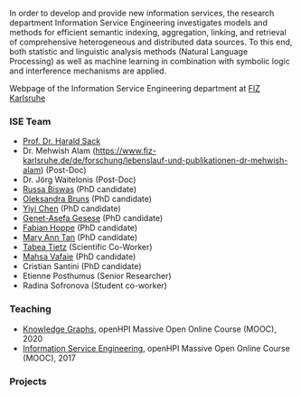 In order to develop and provide new information services, the research department Information Service Engineering investigates models and methods for efficient semantic indexing, aggregation, linking, and retrieval of comprehensive heterogeneous and distributed data sources. To this end, both statistic and linguistic analysis methods (Natural Language Processing) as well as machine learning in combination with symbolic logic and interference mechanisms are applied.

Webpage of the Information Service Engineering department at [FIZ Karlsruhe](https://www.fiz-karlsruhe.de/en/forschung/information-service-engineering)

### ISE Team

- [Prof. Dr. Harald Sack](https://www.fiz-karlsruhe.de/de/forschung/publikationen-prof-dr-harald-sack) 
- Dr. Mehwish Alam (https://www.fiz-karlsruhe.de/de/forschung/lebenslauf-und-publikationen-dr-mehwish-alam) (Post-Doc)
- Dr. Jörg Waitelonis (Post-Doc)
- [Russa Biswas](https://www.fiz-karlsruhe.de/index.php/en/forschung/lebenslauf-und-publikationen-russa-biswas) (PhD candidate)
- [Oleksandra Bruns](https://www.fiz-karlsruhe.de/de/forschung/lebenslauf-und-publikationen-oleksandra-bruns) (PhD candidate)
- [Yiyi Chen](https://www.fiz-karlsruhe.de/de/forschung/lebenslauf-und-publikationen-yiyi-chen) (PhD candidate)
- [Genet-Asefa Gesese](https://www.fiz-karlsruhe.de/de/forschung/lebenslauf-und-publikationen-genet-asefa-gesese) (PhD candidate) 
- [Fabian Hoppe](https://www.fiz-karlsruhe.de/de/forschung/lebenslauf-und-publikationen-fabian-hoppe) (PhD candidate)
- [Mary Ann Tan](https://www.fiz-karlsruhe.de/de/forschung/lebenslauf-und-publikationen-mary-ann-tan) (PhD candidate)
- [Tabea Tietz](https://www.fiz-karlsruhe.de/index.php/en/forschung/lebenslauf-und-publikationen-tabea-tietz) (Scientific Co-Worker)
- [Mahsa Vafaie](https://www.fiz-karlsruhe.de/de/forschung/lebenslauf-und-publikationen-mahsa-vafaie) (PhD candidate)
- Cristian Santini (PhD candidate)
- Etienne Posthumus (Senior Researcher)
- Radina Sofronova (Student co-worker)

### Teaching

- [Knowledge Graphs](https://open.hpi.de/courses/knowledgegraphs2020?locale=de), openHPI Massive Open Online Course (MOOC), 2020
- [Information Service Engineering](https://open.hpi.de/courses/semanticweb2017), openHPI Massive Open Online Course (MOOC), 2017

### Projects




